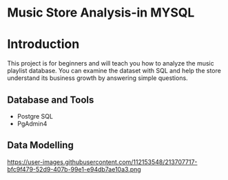 # Music Store Analysis-in MYSQL
# Introduction
This project is for beginners and will teach you how to analyze the music playlist database. You can examine the dataset with SQL and help the store understand its business growth by answering simple questions.

## Database and Tools
- Postgre SQL
- PgAdmin4

## Data Modelling
https://user-images.githubusercontent.com/112153548/213707717-bfc9f479-52d9-407b-99e1-e94db7ae10a3.png
